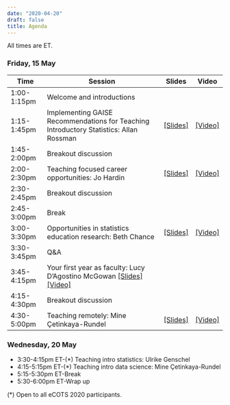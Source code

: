 ```yaml
---
date: "2020-04-20"
draft: false
title: Agenda
---
```


All times are ET.

### Friday, 15 May

| Time          | Session           | Slides | Video     |
|---------------|-------------------|--------|-----------|
| 1:00-1:15pm | Welcome and introductions   |  |  |
| 1:15-1:45pm | Implementing GAISE Recommendations for Teaching Introductory Statistics: Allan Rossman | [[Slides]](https://github.com/mine-cetinkaya-rundel/preparing-to-teach/blob/master/01-gaise/01-gaise.pdf) | [[Video]](https://youtu.be/onpEINJQ5sw) |
| 1:45-2:00pm | Breakout discussion         |  |  |
| 2:00-2:30pm | Teaching focused career opportunities: Jo Hardin | [[Slides]](https://github.com/mine-cetinkaya-rundel/preparing-to-teach/blob/master/02-teach-career/02-teach-career.pdf) | [[Video]](https://youtu.be/J6iFgbHKH5Q) |
| 2:30-2:45pm | Breakout discussion         |  |  |
| 2:45-3:00pm | Break                       |  |  |
| 3:00-3:30pm | Opportunities in statistics education research: Beth Chance | [[Slides]](https://github.com/mine-cetinkaya-rundel/preparing-to-teach/blob/master/03-education-research-grants/03-education-research-grants.pdf) | [[Video]](https://youtu.be/lALpljdA40U) |
| 3:30-3:45pm | Q&A                         |  |  |
| 3:45-4:15pm | Your first year as faculty: Lucy D’Agostino McGowan [[Slides]](https://github.com/mine-cetinkaya-rundel/preparing-to-teach/blob/master/04-first-year-faculty/04-first-year-faculty.pdf) [[Video]](https://youtu.be/C0NJoQW4VEE) |
| 4:15-4:30pm | Breakout discussion         |  |  |
| 4:30-5:00pm | Teaching remotely: Mine Çetinkaya-Rundel | [[Slides]](https://github.com/mine-cetinkaya-rundel/preparing-to-teach/blob/master/05-remote-teaching/05-remote-teaching.pdf) | [[Video]](https://youtu.be/Rx9dLRdURGA) |

### Wednesday, 20 May

- 3:30-4:15pm ET-(*) Teaching intro statistics: Ulrike Genschel
- 4:15-5:15pm ET-(*) Teaching intro data science: Mine Çetinkaya-Rundel
- 5:15-5:30pm ET-Break
- 5:30-6:00pm ET-Wrap up

(*) Open to all eCOTS 2020 participants.